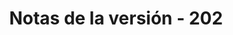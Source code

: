 ﻿---
title: Notas de la versión - 202
second_title: Aspose.Cells Cloud Documen
type: docs
url: /es/release-notes-2021/
description: Aspose.Cells La nube admite Excel para crear, convertir, fusionar, dividir, proteger, operación de objetos internos, etc.
weight: 9
---
